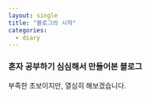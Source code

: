 ```yaml
---
layout: single
title: "블로그의 시작"
categories:
  - diary
---
```


### 혼자 공부하기 심심해서 만들어본 블로그

부족한 초보이지만, 열심히 해보겠습니다.
